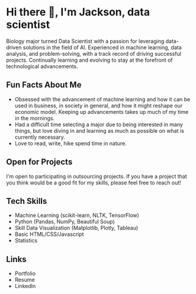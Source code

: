 # Hi there 👋, I'm Jackson, data scientist 

Biology major turned Data Scientist with a passion for leveraging data-driven solutions in the field of AI. Experienced in machine learning, data analysis, and problem-solving, with a track record of driving successful projects. Continually learning and evolving to stay at the forefront of technological advancements.

## Fun Facts About Me
- Obsessed with the advancement of machine learning and how it can be used in business, in society in general, and how it might reshape our economic model. Keeping up advancements takes up much of my time in the mornings.
- Had a difficult time selecting a major due to being interested in many things, but love diving in and learning as much as possible on what is currently necessary. 
- Love to read, write, hike spend time in nature. 

## Open for Projects
I'm open to participating in outsourcing projects. If you have a project that you think would be a good fit for my skills, please feel free to reach out!

## Tech Skills
- Machine Learning (scikit-learn, NLTK, TensorFlow)
- Python (Pandas, NumPy, Beautiful Soup)
- Skill Data Visualization (Matplotlib, Plotly, Tableau)
- Basic HTML/CSS/Javascript
- Statistics

## Links
- Portfolio
- Resume
- LinkedIn


